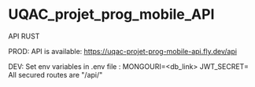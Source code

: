 # UQAC_projet_prog_mobile_API
API RUST  

PROD:
API is available: https://uqac-projet-prog-mobile-api.fly.dev/api

DEV:
Set env variables in .env file :
  MONGOURI=<db_link>
  JWT_SECRET=<secret>
All secured routes are "/api/<route>"
